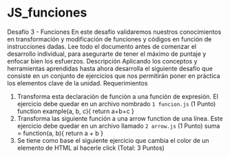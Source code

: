 # JS_funciones

Desafío 3 - Funciones
En este desafío validaremos nuestros conocimientos en transformación y modificación de
funciones y códigos en función de instrucciones dadas.
Lee todo el documento antes de comenzar el desarrollo individual, para asegurarte de tener
el máximo de puntaje y enfocar bien los esfuerzos.
Descripción
Aplicando los conceptos y herramientas aprendidas hasta ahora desarrolla el siguiente
desafío que consiste en un conjunto de ejercicios que nos permitirán poner en práctica los
elementos clave de la unidad.
Requerimientos
1. Transforma esta declaración de función a una función de expresión. El ejercicio debe
quedar en un archivo nombrado `1 funcion.js` (1 Punto)
function example(a, b, c){
return a+b+c
}
2. Transforma las siguiente función a una arrow function de una línea. Este ejercicio
debe quedar en un archivo llamado `2 arrow.js` (1 Punto)
suma = function(a, b){
return a + b
}
3. Se tiene como base el siguiente ejercicio que cambia el color de un elemento de
HTML al hacerle click (Total: 3 Puntos)

